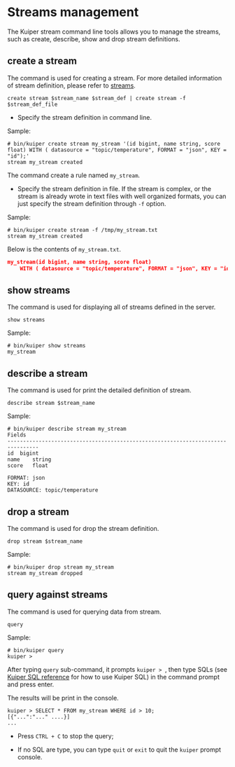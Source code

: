 # Streams management

The Kuiper stream command line tools allows you to manage the streams, such as create, describe, show and drop stream definitions.

## create a stream

The command is used for creating a stream. For more detailed information of stream definition, please refer to [streams](../sqls/streams.md).

```shell
create stream $stream_name $stream_def | create stream -f $stream_def_file
```

- Specify the stream definition in command line.

Sample:

```shell
# bin/kuiper create stream my_stream '(id bigint, name string, score float) WITH ( datasource = "topic/temperature", FORMAT = "json", KEY = "id");'
stream my_stream created
```

The command create a rule named ``my_stream``. 

- Specify the stream definition in file. If the stream is complex, or the stream is already wrote in text files with well organized formats, you can just specify the stream definition through ``-f`` option.

Sample:

```shell
# bin/kuiper create stream -f /tmp/my_stream.txt
stream my_stream created
```

Below is the contents of ``my_stream.txt``.

```json
my_stream(id bigint, name string, score float)
    WITH ( datasource = "topic/temperature", FORMAT = "json", KEY = "id");
```

## show streams

The command is used for displaying all of streams defined in the server.

```shell
show streams
```

Sample:

```shell
# bin/kuiper show streams
my_stream
```

## describe a stream

The command is used for print the detailed definition of stream.

```shell
describe stream $stream_name
```

Sample:

```shell
# bin/kuiper describe stream my_stream
Fields
--------------------------------------------------------------------------------
id	bigint
name	string
score	float

FORMAT: json
KEY: id
DATASOURCE: topic/temperature
```

## drop a stream

The command is used for drop the stream definition.

```shell
drop stream $stream_name
```

Sample:

```shell
# bin/kuiper drop stream my_stream
stream my_stream dropped
```

## query against streams
The command is used for querying data from stream.  
```
query
```

Sample:

```shell
# bin/kuiper query
kuiper > 
```

After typing ``query`` sub-command, it prompts ``kuiper > ``, then type SQLs (see [Kuiper SQL reference](../sqls/overview.md) for how to use Kuiper SQL) in the command prompt and press enter. 

The results will be print in the console.

```shell
kuiper > SELECT * FROM my_stream WHERE id > 10;
[{"...":"..." ....}]
...
```
- Press ``CTRL + C`` to stop the query; 

- If no SQL are type, you can type ``quit`` or ``exit`` to quit the ``kuiper`` prompt console.

